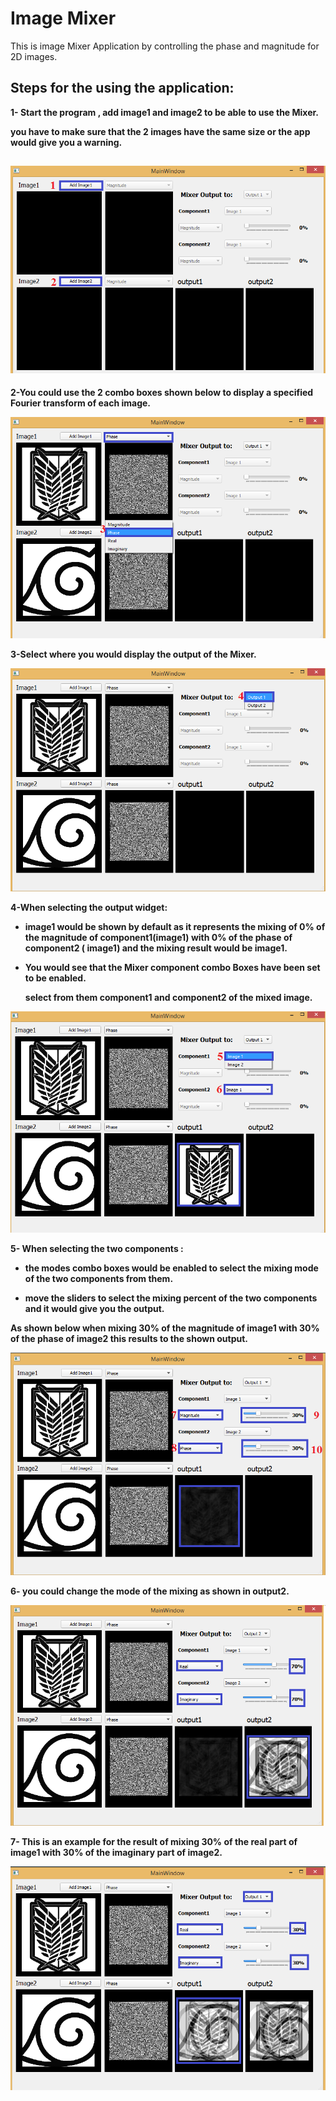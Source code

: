 # Image Mixer

This is image Mixer Application by controlling the phase and magnitude for 2D images.

## Steps for the using the application:

**1- Start the program , add image1 and image2  to be able to use the Mixer.**

**you have to make sure that the 2 images have the same size or the app would give you a warning.**

## ![S1](images/1.png)



**2-You could use the 2 combo boxes shown below to display a specified Fourier transform of each image.** 

![S2](images/2.png)



**3-Select where you would display the output of the Mixer.**

![S3](images/3.png)



**4-When selecting the output widget:**

- **image1 would be shown by default as it represents the mixing of  0% of the magnitude of component1(image1) with 0% of the phase of component2 ( image1) and the mixing result would be image1.**

- **You would see that the Mixer component combo Boxes have been set to be enabled.**

   **select from them component1 and component2 of the mixed image.**

![S4](images/4.png)



**5- When selecting the two components :**

- **the modes combo boxes would be enabled to select the  mixing mode of the two components from them.**

- **move the sliders to select the mixing percent of the two components  and it would give you the output.**

 **As shown below when mixing 30% of the magnitude of image1 with 30% of the phase of image2 this results to the shown output.**

![S5](images/5.png)



**6- you could change the mode of the mixing as shown in output2.** 

![S6](images/7.png)



**7- This is an example for the result of mixing 30% of the real part of image1 with 30% of the imaginary part of image2.** 

![S7](images/8.png)





